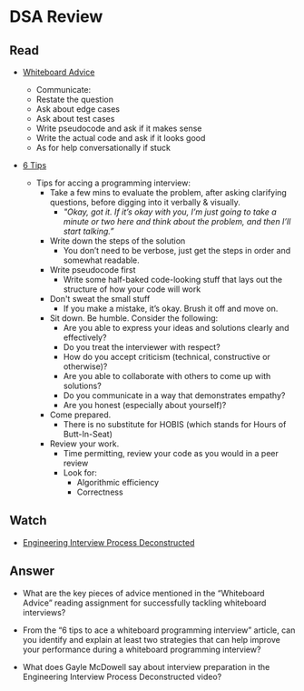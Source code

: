 # DSA Review

## Read

- [Whiteboard Advice](https://hackernoon.com/the-best-whiteboard-interview-advice-i-ever-received-3ebbfa72e4a)

  - Communicate:
  - Restate the question
  - Ask about edge cases
  - Ask about test cases
  - Write pseudocode and ask if it makes sense
  - Write the actual code and ask if it looks good
  - As for help conversationally if stuck

- [6 Tips](https://blog.usejournal.com/6-tips-to-ace-a-whiteboard-programming-interview-f06c1b378bc6)

  - Tips for accing a programming interview:
    - Take a few mins to evaluate the problem, after asking clarifying questions, before digging into it verbally & visually.
      - *"Okay, got it. If it’s okay with you, I’m just going to take a minute or two here and think about the problem, and then I’ll start talking.”*
    - Write down the steps of the solution
      - You don’t need to be verbose, just get the steps in order and somewhat readable.
    - Write pseudocode first
      - Write some half-baked code-looking stuff that lays out the structure of how your code will work
    - Don't sweat the small stuff
      - If you make a mistake, it’s okay. Brush it off and move on.
    - Sit down. Be humble. Consider the following:
      - Are you able to express your ideas and solutions clearly and effectively?
      - Do you treat the interviewer with respect?
      - How do you accept criticism (technical, constructive or otherwise)?
      - Are you able to collaborate with others to come up with solutions?
      - Do you communicate in a way that demonstrates empathy?
      - Are you honest (especially about yourself)?
    - Come prepared.
      - There is no substitute for HOBIS (which stands for Hours of Butt-In-Seat)
    - Review your work.
      - Time permitting, review your code as you would in a peer review
      - Look for:
        - Algorithmic efficiency
        - Correctness

## Watch

- [Engineering Interview Process Deconstructed](https://www.youtube.com/watch?v=KdXAUst8bdo)

## Answer

- What are the key pieces of advice mentioned in the “Whiteboard Advice” reading assignment for successfully tackling whiteboard interviews?

- From the “6 tips to ace a whiteboard programming interview” article, can you identify and explain at least two strategies that can help improve your performance during a whiteboard programming interview?

- What does Gayle McDowell say about interview preparation in the Engineering Interview Process Deconstructed video?
